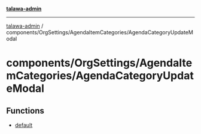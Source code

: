 [**talawa-admin**](../../../../README.md)

***

[talawa-admin](../../../../modules.md) / components/OrgSettings/AgendaItemCategories/AgendaCategoryUpdateModal

# components/OrgSettings/AgendaItemCategories/AgendaCategoryUpdateModal

## Functions

- [default](functions/default.md)
